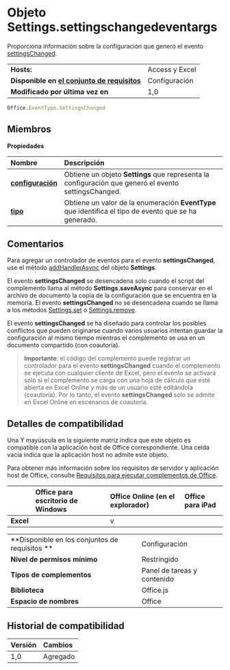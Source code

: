 # Objeto Settings.settingschangedeventargs
Proporciona información sobre la configuración que generó el evento [settingsChanged](settings.settingschangedevent.md).

|||
|:-----|:-----|
|**Hosts:**|Access y Excel |
|**Disponible en [el conjunto de requisitos](../../docs/overview/specify-office-hosts-and-api-requirements.md)**|Configuración|
|**Modificado por última vez en**|1,0|

```js
Office.EventType.SettingsChanged
```

## Miembros

**Propiedades**

|**Nombre**|**Descripción**|
|:-----|:-----|
|**[configuración](settings.settingschangedeventargs.setting.md)**|Obtiene un objeto **Settings** que representa la configuración que generó el evento settingsChanged.|
|**[tipo](settings.settingschangedeventargs.type.md)**|Obtiene un valor de la enumeración **EventType** que identifica el tipo de evento que se ha generado.|

## Comentarios

Para agregar un controlador de eventos para el evento **settingsChanged**, use el método [addHandlerAsync](settings.addhandlerasync.md) del objeto **Settings**.

El evento **settingsChanged** se desencadena solo cuando el script del complemento llama al método **Settings.saveAsync** para conservar en el archivo de documento la copia de la configuración que se encuentra en la memoria. El evento **settingsChanged** no se desencadena cuando se llama a los métodos [Settings.set](settings.set.md) o [Settings.remove](settings.remove.md).

El evento **settingsChanged** se ha diseñado para controlar los posibles conflictos que pueden originarse cuando varios usuarios intentan guardar la configuración al mismo tiempo mientras el complemento se usa en un documento compartido (con coautoría).


 >**Importante**: el código del complemento puede registrar un controlador para el evento **settingsChanged** cuando el complemento se ejecuta con cualquier cliente de Excel, pero el evento se activará solo si el complemento se carga con una hoja de cálculo que esté abierta en Excel Online _y_ más de un usuario esté editándola (coautoría). Por lo tanto, el evento **settingsChanged** solo se admite en Excel Online en escenarios de coautoría.



## Detalles de compatibilidad


Una Y mayúscula en la siguiente matriz indica que este objeto es compatible con la aplicación host de Office correspondiente. Una celda vacía indica que la aplicación host no admite este objeto.

Para obtener más información sobre los requisitos de servidor y aplicación host de Office, consulte [Requisitos para ejecutar complementos de Office](../../docs/overview/requirements-for-running-office-add-ins.md).


||**Office para escritorio de Windows**|**Office Online (en el explorador)**|**Office para iPad**|
|:-----|:-----|:-----|:-----|
|**Excel**||v||


|||
|:-----|:-----|
|**Disponible en los conjuntos de requisitos **|Configuración|
|**Nivel de permisos mínimo**|Restringido|
|**Tipos de complementos**|Panel de tareas y contenido|
|**Biblioteca**|Office.js|
|**Espacio de nombres**|Office|

## Historial de compatibilidad

|**Versión**|**Cambios**|
|:-----|:-----|
|1,0|Agregado|
